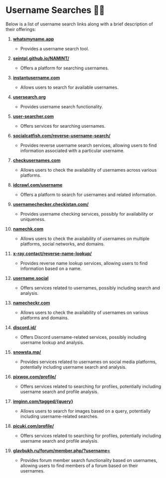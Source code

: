 # Username Searches 🕵️‍♂️

Below is a list of username search links along with a brief description of their offerings:

1. **[whatsmyname.app](https://whatsmyname.app)**  
   - Provides a username search tool.

2. **[seintpl.github.io/NAMINT/](https://seintpl.github.io/NAMINT/)**  
   - Offers a platform for searching usernames.

3. **[instantusername.com](https://instantusername.com/#/)**  
   - Allows users to search for available usernames.

4. **[usersearch.org](https://usersearch.org/)**  
   - Provides username search functionality.

5. **[user-searcher.com](https://www.user-searcher.com/)**  
   - Offers services for searching usernames.

6. **[socialcatfish.com/reverse-username-search/](https://socialcatfish.com/reverse-username-search/)**  
   - Provides reverse username search services, allowing users to find information associated with a particular username.

7. **[checkusernames.com](https://checkusernames.com/)**  
   - Allows users to check the availability of usernames across various platforms.

8. **[idcrawl.com/username](https://www.idcrawl.com/username)**  
   - Offers a platform to search for usernames and related information.

9. **[usernamechecker.checkistan.com/](https://usernamechecker.checkistan.com/)**  
   - Provides username checking services, possibly for availability or uniqueness.

10. **[namechk.com](https://namechk.com/)**  
    - Allows users to check the availability of usernames on multiple platforms, social networks, and domains.

11. **[x-ray.contact/reverse-name-lookup/](https://x-ray.contact/reverse-name-lookup/)**  
    - Provides reverse name lookup services, allowing users to find information based on a name.

12. **[username.social](https://www.username.social/)**  
    - Offers services related to usernames, possibly including search and analysis.

13. **[namecheckr.com](https://www.namecheckr.com/)**  
    - Allows users to check the availability of usernames on various platforms and domains.

14. **[discord.id/](https://discord.id/)**  
    - Offers Discord username-related services, possibly including username lookup and analysis.

15. **[snowsta.mp/](https://snowsta.mp/)**  
    - Provides services related to usernames on social media platforms, potentially including username search and analysis.

16. **[pixwox.com/profile/](https://www.pixwox.com/profile/)**  
    - Offers services related to searching for profiles, potentially including username search and profile analysis.

17. **[imginn.com/tagged/{query}](https://imginn.com/tagged/{query})**  
    - Allows users to search for images based on a query, potentially including username-related searches.

18. **[picuki.com/profile/](https://www.picuki.com/profile/)**  
    - Offers services related to searching for profiles, potentially including username search and profile analysis.

19. **[glavbukh.ru/forum/member.php/?username=](https://www.glavbukh.ru/forum/member.php/?username=)**  
    - Provides forum member search functionality based on usernames, allowing users to find members of a forum based on their usernames.

